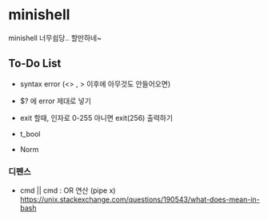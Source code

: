 # minishell
minishell 너무쉽당.. 할만하네~ 

## To-Do List

- syntax error (<> , > 이후에 아무것도 안들어오면)

- $? 에 error 제대로 넣기

- exit 할때, 인자로 0-255 아니면 exit(256) 출력하기

- t_bool

- Norm


### 디펜스
- cmd || cmd : OR 연산 (pipe x)
	https://unix.stackexchange.com/questions/190543/what-does-mean-in-bash